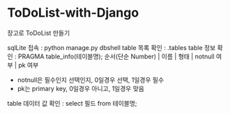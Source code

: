 # ToDoList-with-Django

장고로 ToDoList 만들기

sqlLite 접속 : python manage.py dbshell
table 목록 확인 : .tables
table 정보 확인 : PRAGMA table_info(테이블명);
순서(단순 Number) | 이름 | 형태 | notnull 여부 | pk 여부

- notnull은 필수인지 선택인지, 0일경우 선택, 1일경우 필수
- pk는 primary key, 0일경우 아니고, 1일경우 맞음

table 데이터 값 확인 : select 필드 from 테이블명;
